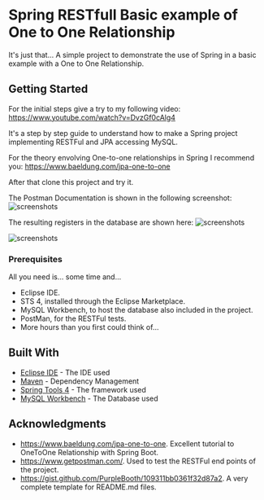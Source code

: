 # Spring RESTfull Basic example of One to One Relationship

It's just that... A simple project to demonstrate the use of Spring in a basic example with a One to One Relationship.

## Getting Started

For the initial steps give a try to my following video:
https://www.youtube.com/watch?v=DvzGf0cAlg4

It's a step by step guide to understand how to make a Spring project implementing RESTFul and JPA accessing MySQL.

For the theory envolving One-to-one relationships in Spring I recommend you:
https://www.baeldung.com/jpa-one-to-one

After that clone this project and try it.

The Postman Documentation is shown in the following screenshot:
![screenshots](https://github.com/tcrurav/ReactExpressGoogleLogin/blob/master/screenshots/postman.png)

The resulting registers in the database are shown here:
![screenshots](https://github.com/tcrurav/ReactExpressGoogleLogin/blob/master/screenshots/doctors.png)

![screenshots](https://github.com/tcrurav/ReactExpressGoogleLogin/blob/master/screenshots/users.png)

### Prerequisites

All you need is... some time and...
* Eclipse IDE.
* STS 4, installed through the Eclipse Marketplace.
* MySQL Workbench, to host the database also included in the project.
* PostMan, for the RESTFul tests.
* More hours than you first could think of...

## Built With

* [Eclipse IDE](https://www.eclipse.org/ide/) - The IDE used
* [Maven](https://maven.apache.org/) - Dependency Management
* [Spring Tools 4](https://spring.io/tools) - The framework used
* [MySQL Workbench](https://www.mysql.com/products/workbench/) - The Database used

## Acknowledgments

* https://www.baeldung.com/jpa-one-to-one. Excellent tutorial to OneToOne Relationship with Spring Boot.
* https://www.getpostman.com/. Used to test the RESTFul end points of the project.
* https://gist.github.com/PurpleBooth/109311bb0361f32d87a2. A very complete template for README.md files.